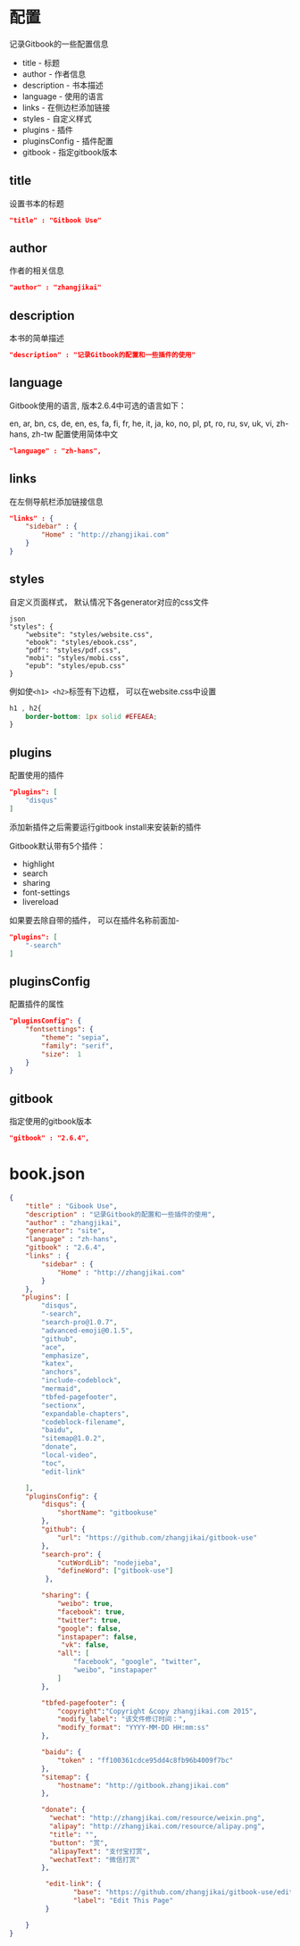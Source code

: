 # 配置
记录Gitbook的一些配置信息

* title - 标题
* author - 作者信息
* description - 书本描述
* language - 使用的语言
* links - 在侧边栏添加链接
* styles - 自定义样式
* plugins - 插件
* pluginsConfig - 插件配置
* gitbook - 指定gitbook版本

## title

设置书本的标题
```json
"title" : "Gitbook Use"
```

## author

作者的相关信息
```json
"author" : "zhangjikai"
```

## description

本书的简单描述
```json
"description" : "记录Gitbook的配置和一些插件的使用"
```

## language

Gitbook使用的语言, 版本2.6.4中可选的语言如下：

en, ar, bn, cs, de, en, es, fa, fi, fr, he, it, ja, ko, no, pl, pt, ro, ru, sv, uk, vi, zh-hans, zh-tw
配置使用简体中文
```json
"language" : "zh-hans",
```

## links

在左侧导航栏添加链接信息
```json
"links" : {
    "sidebar" : {
        "Home" : "http://zhangjikai.com"
    }
}
```

## styles

自定义页面样式， 默认情况下各generator对应的css文件
```json
"styles": {
    "website": "styles/website.css",
    "ebook": "styles/ebook.css",
    "pdf": "styles/pdf.css",
    "mobi": "styles/mobi.css",
    "epub": "styles/epub.css"
}
```

例如使`<h1> <h2>`标签有下边框， 可以在website.css中设置

```css
h1 , h2{
    border-bottom: 1px solid #EFEAEA;
}
```

## plugins

配置使用的插件
```json
"plugins": [
    "disqus"
]
```
添加新插件之后需要运行gitbook install来安装新的插件

Gitbook默认带有5个插件：

* highlight
* search
* sharing
* font-settings
* livereload

如果要去除自带的插件， 可以在插件名称前面加-

```json
"plugins": [
    "-search"
]
```

## pluginsConfig

配置插件的属性
```json
"pluginsConfig": {
    "fontsettings": {
        "theme": "sepia",
        "family": "serif",
        "size":  1
    }
}
```

## gitbook

指定使用的gitbook版本

```json
"gitbook" : "2.6.4",
```


# book.json

```json
{
    "title" : "Gibook Use",
    "description" : "记录Gitbook的配置和一些插件的使用",
    "author" : "zhangjikai",
    "generator": "site",
    "language" : "zh-hans",
    "gitbook" : "2.6.4",
    "links" : {
        "sidebar" : {
            "Home" : "http://zhangjikai.com"
        }
    },
   "plugins": [
        "disqus",
        "-search",
        "search-pro@1.0.7",
        "advanced-emoji@0.1.5",
        "github",
        "ace",
        "emphasize",
        "katex",
        "anchors",
        "include-codeblock",
        "mermaid",
        "tbfed-pagefooter",
        "sectionx",
        "expandable-chapters",
        "codeblock-filename",
        "baidu",
        "sitemap@1.0.2",
        "donate",
        "local-video",
        "toc",
        "edit-link"

    ],
    "pluginsConfig": {
        "disqus": {
            "shortName": "gitbookuse"
        },
        "github": {
            "url": "https://github.com/zhangjikai/gitbook-use"
        },
        "search-pro": {
            "cutWordLib": "nodejieba",
            "defineWord": ["gitbook-use"]
         },

        "sharing": {
            "weibo": true,
            "facebook": true,
            "twitter": true,
            "google": false,
            "instapaper": false,
             "vk": false,
            "all": [
                "facebook", "google", "twitter",
                "weibo", "instapaper"
            ]
        },

        "tbfed-pagefooter": {
            "copyright":"Copyright &copy zhangjikai.com 2015",
            "modify_label": "该文件修订时间：",
            "modify_format": "YYYY-MM-DD HH:mm:ss"
        },

        "baidu": {
            "token" : "ff100361cdce95dd4c8fb96b4009f7bc"
        },
        "sitemap": {
            "hostname": "http://gitbook.zhangjikai.com"
        },

        "donate": {
          "wechat": "http://zhangjikai.com/resource/weixin.png",
          "alipay": "http://zhangjikai.com/resource/alipay.png",
          "title": "",
          "button": "赏",
          "alipayText": "支付宝打赏",
          "wechatText": "微信打赏"
        },

         "edit-link": {
                "base": "https://github.com/zhangjikai/gitbook-use/edit/master",
                "label": "Edit This Page"
         }

    }
}
```